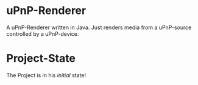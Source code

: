 uPnP-Renderer
=============

A uPnP-Renderer written in Java. Just renders media from a uPnP-source controlled by a uPnP-device.

Project-State
=============

The Project is in his *initial* state!
